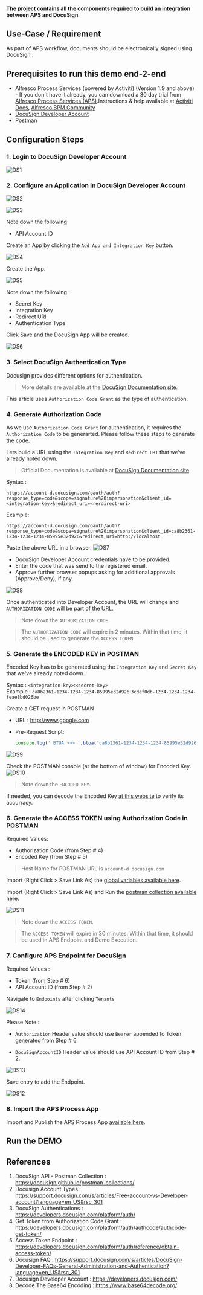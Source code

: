 
#### The project contains all the components required to build an integration between APS and DocuSign

## Use-Case / Requirement

As part of APS workflow, documents should be electronically signed using DocuSign  :

## Prerequisites to run this demo end-2-end

* Alfresco Process Services (powered by Activiti) (Version 1.9 and above) - If you don't have it already, you can download a 30 day trial from [Alfresco Process Services (APS)](https://www.alfresco.com/products/business-process-management/alfresco-activiti).Instructions & help available at [Activiti Docs](http://docs.alfresco.com/activiti/docs/), [Alfresco BPM Community](https://community.alfresco.com/community/bpm)
* [DocuSign Developer Account](https://developers.docusign.com/)
* [Postman](https://www.postman.com/downloads/)

## Configuration Steps

### 1. Login to DocuSign Developer Account

![DS1](assets/1.png)

### 2. Configure an Application in DocuSign Developer Account

![DS2](assets/2.png)

![DS3](assets/3.png)

Note down the following

* API Account ID

Create an App by clicking the `Add App and Integration Key` button.

![DS4](assets/4.png)

Create the App.

![DS5](assets/5.png)

Note down the following :

* Secret Key
* Integration Key
* Redirect URI
* Authentication Type

Click Save and the DocuSign App will be created.

![DS6](assets/6.png)

### 3. Select DocuSign Authentication Type

Docusign provides different options for authentication.

>More details are available at the [DocuSign Documentation site](https://developers.docusign.com/platform/auth/).

This article uses `Authorization Code Grant` as the type of authentication.

### 4. Generate Authorization Code

As we use `Authorization Code Grant` for authentication, it requires the `Authorization Code` to be generarted. Please follow these steps to generate the code.

Lets build a URL using the `Integration Key` and `Redirect URI` that we've already noted down.

>Official Documentation is available at [DocuSign Documentation site](https://developers.docusign.com/platform/auth/authcode/authcode-get-token/).

Syntax :

```
https://account-d.docusign.com/oauth/auth?response_type=code&scope=signature%20impersonation&client_id=<integration-key>&redirect_uri=<rerdirect-uri>
```

Example:

```
https://account-d.docusign.com/oauth/auth?response_type=code&scope=signature%20impersonation&client_id=ca8b2361-1234-1234-1234-85995e32d926&redirect_uri=http://localhost
```

Paste the above URL in a browser.
![DS7](assets/7.png)

* DocuSign Developer Account credentials have to be provided.
* Enter the code that was send to the registered email.
* Approve further browser popups asking for additional approvals (Approve/Deny), if any.

![DS8](assets/8.png)

Once authenticated into Developer Account, the URL will change and `AUTHORIZATION CODE` will be part of the URL.

> Note down the `AUTHORIZATION CODE`.

> The `AUTHORIZATION CODE` will expire in 2 minutes. Within that time, it should be used to generate the `ACCESS TOKEN`

### 5. Generate the ENCODED KEY in POSTMAN

Encoded Key has to be generated using the `Integration Key` and `Secret Key` that we've already noted down.

Syntax : `<integration-key>`:`<secret-key>`<br/>
Example : `ca8b2361-1234-1234-1234-85995e32d926`:`3cdef0db-1234-1234-1234-feae8bd026be`

Create a GET request in POSTMAN<br/>

* URL : <http://www.google.com><br/>
* Pre-Request Script:

   ``` javascript
   console.log(' BTOA >>> ',btoa('ca8b2361-1234-1234-1234-85995e32d926:3cdef0db-1234-1234-1234-feae8bd026be'))
   ```

![DS9](assets/9.png)

Check the POSTMAN console (at the bottom of window) for Encoded Key.
![DS10](assets/10.png)

> Note down the `ENCODED KEY`.

If needed, you can decode the Encoded Key [at this website](https://www.base64decode.org/) to verify its accurracy.

### 6. Generate the ACCESS TOKEN using Authorization Code in POSTMAN

Required Values:

* Authorization Code (from Step # 4)
* Encoded Key (from Step # 5)

> Host Name for POSTMAN URL is `account-d.docusign.com`

Import (Right Click > Save Link As) the [global variables available here](assets/workspace.postman_globals.json).

Import (Right Click > Save Link As) and Run the [postman collection available here](assets/DocuSign%20API.postman_collection.json).

![DS11](assets/11.png)

> Note down the `ACCESS TOKEN`.

> The `ACCESS TOKEN` will expire in 30 minutes. Within that time, it should be used in APS Endpoint and Demo Execution.

### 7. Configure APS Endpoint for DocuSign

Required Values :

* Token (from Step # 6)
* API Account ID (from Step # 2)

Navigate to `Endpoints` after clicking `Tenants`

![DS14](assets/14.png)

Please Note :

* `Authorization` Header value should use `Bearer` appended to Token generated from Step # 6.

* `DocuSignAccountID` Header value should use API Account ID from Step # 2.

![DS13](assets/13.png)

Save entry to add the Endpoint.

![DS12](assets/12.png)

### 8. Import the APS Process App

Import and Publish the APS Process App [available here](assets/DocuSign-APS.zip).

## Run the DEMO

## References

1. DocuSign API - Postman Collection : <https://docusign.github.io/postman-collections/>
2. Docusign Account Types : <https://support.docusign.com/s/articles/Free-account-vs-Developer-account?language=en_US&rsc_301>
3. DocuSign Authentications : <https://developers.docusign.com/platform/auth/>
4. Get Token from Authorization Code Grant : <https://developers.docusign.com/platform/auth/authcode/authcode-get-token/>
5. Access Token Endpoint : <https://developers.docusign.com/platform/auth/reference/obtain-access-token/>
6. Docusign FAQ : <https://support.docusign.com/s/articles/DocuSign-Developer-FAQs-General-Administration-and-Authentication?language=en_US&rsc_301>
7. Docusign Developer Account : <https://developers.docusign.com/>
8. Decode The Base64 Encoding : <https://www.base64decode.org/>

